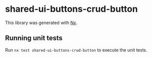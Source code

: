 # shared-ui-buttons-crud-button

This library was generated with [Nx](https://nx.dev).

## Running unit tests

Run `nx test shared-ui-buttons-crud-button` to execute the unit tests.
